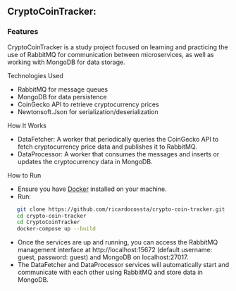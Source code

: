 ## CryptoCoinTracker:

### Features

CryptoCoinTracker is a study project focused on learning and practicing the use of RabbitMQ for communication between microservices, as well as working with MongoDB for data storage.

Technologies Used

- RabbitMQ for message queues
- MongoDB for data persistence
- CoinGecko API to retrieve cryptocurrency prices
- Newtonsoft.Json for serialization/deserialization

How It Works
- DataFetcher: A worker that periodically queries the CoinGecko API to fetch cryptocurrency price data and publishes it to RabbitMQ.
- DataProcessor: A worker that consumes the messages and inserts or updates the cryptocurrency data in MongoDB.

How to Run
- Ensure you have [Docker](https://www.docker.com/get-started) installed on your machine.
- Run:
```bash
   git clone https://github.com/ricardocossta/crypto-coin-tracker.git
   cd crypto-coin-tracker
   cd CryptoCoinTracker
   docker-compose up --build
```
- Once the services are up and running, you can access the RabbitMQ management interface at http://localhost:15672 (default username: guest, password: guest) and MongoDB on localhost:27017.
- The DataFetcher and DataProcessor services will automatically start and communicate with each other using RabbitMQ and store data in MongoDB.
